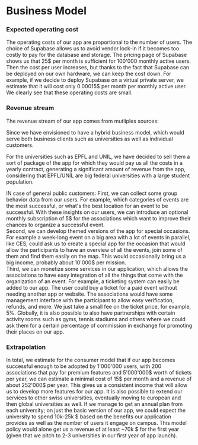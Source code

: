 # Business Model

### Expected operating cost
The operating costs of our app are proportional to the number of users. The choice of Supabase allows us to avoid vendor lock-in if it becomes too costly to pay for the database and storage. The pricing page of Supabase shows us that 25$ per month is sufficient for 100'000 monthly active users. Then the cost per user increases, but thanks to the fact that Supabase can be deployed on our own hardware, we can keep the cost down. For example, if we decide to deploy Supabase on a virtual private server, we estimate that it will cost only 0.00015$ per month per monthly active user. We clearly see that these operating costs are small.

### Revenue stream
The revenue stream of our app comes from mutliples sources: 

Since we have envisioned to have a hybrid business model, which would serve both business clients such as universities as well as individual customers. 

For the universities such as EPFL and UNIL, we have decided to sell them a sort of package of the app for which they would pay us all the costs in a yearly contract, generating a significant amount of revenue from the app, considering that EPFL/UNIL are big federal universities with a large student population. 

IN case of general public customers: 
First, we can collect some group behavior data from our users. For example, which categories of events are the most successful, or what's the best location for an event to be successful. With these insights on our users, we can introduce an optional monthly subscription of 5$ for the associations which want to improve their chances to organize a successful event.  
Second, we can develop themed versions of the app for special occasions. For example a week-long event on a big area with a lot of events in parallel, like CES, could ask us to create a special app for the occasion that would allow the participants to have an overview of all the events, join some of them and find them easily on the map. This would occasionally bring us a big income, probably about 10'000$ per mission.  
Third, we can monetize some services in our application, which allows the associations to have easy integration of all the things that come with the organization of an event. For example, a ticketing system can easily be added to our app. The user could buy a ticket for a paid event without needing another app or website. The associations would have some management interface with the participant to allow easy verification, refunds, and more. We just take a small fee on the ticket price, for example, 5%.
Globally, it is also possible to also have partnerships with certain activity rooms such as gyms, tennis stadiums and others where we could ask them for a certain percentage of commission in exchange for promoting their places on our app. 

### Extrapolation
In total, we estimate for the consumer model that if our app becomes successful enough to be adopted by 1'000'000 users, with 200 associations that pay for premium features and 5'000'000$ worth of tickets per year, we can estimate a minimal cost of 15$ per month and a revenue of about 252'000$ per year. This gives us a consistent income that will allow us to develop more features for our app.
It is also possible to extend our services to other swiss universities, eventually moving to european and then global universities as well. If we manage to get an annual plan from each university; on just the basic version of our app, we could expect the university to spend 10k-25k $ based on the benefits our application provides as well as the number of users it engage on campus. This model policy would alone get us a revenue of at least ~70k $ for the first year (given that we pitch to 2-3 universities in our first year of app launch).
